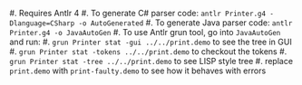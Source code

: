 #. Requires Antlr 4
#. To generate C# parser code: `antlr Printer.g4 -Dlanguage=CSharp -o AutoGenerated`
#. To generate Java parser code: `antlr Printer.g4 -o JavaAutoGen`
#. To use Antlr grun tool, go into `JavaAutoGen` and run:
    #. `grun Printer stat -gui ../../print.demo` to see the tree in GUI
    #. `grun Printer stat -tokens ../../print.demo` to checkout the tokens
    #. `grun Printer stat -tree ../../print.demo` to see LISP style tree
    #. replace `print.demo` with `print-faulty.demo` to see how it behaves with errors
